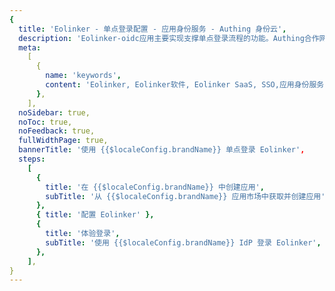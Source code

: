 ```yaml
---
{
  title: 'Eolinker - 单点登录配置 - 应用身份服务 - Authing 身份云',
  description: 'Eolinker-oidc应用主要实现支撑单点登录流程的功能。Authing合作网络提供 Eolinker，单点登录，SSO，实现应用的快捷登录、免密登录，提升员工办公体验、增强用户体验，增强企业数字化服务水平。',
  meta:
    [
      {
        name: 'keywords',
        content: 'Eolinker, Eolinker软件, Eolinker SaaS, SSO,应用身份服务,单点登录配置,Authing身份云',
      },
    ],
  noSidebar: true,
  noToc: true,
  noFeedback: true,
  fullWidthPage: true,
  bannerTitle: '使用 {{$localeConfig.brandName}} 单点登录 Eolinker',
  steps:
    [
      {
        title: '在 {{$localeConfig.brandName}} 中创建应用',
        subTitle: '从 {{$localeConfig.brandName}} 应用市场中获取并创建应用',
      },
      { title: '配置 Eolinker' },
      {
        title: '体验登录',
        subTitle: '使用 {{$localeConfig.brandName}} IdP 登录 Eolinker',
      },
    ],
}
---
```


<IntegrationDetail backLink="/en/integration/"/>
